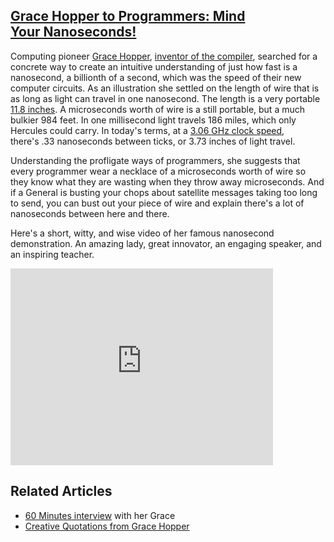 ## [Grace Hopper to Programmers: Mind Your Nanoseconds!](/blog/2012/3/1/grace-hopper-to-programmers-mind-your-nanoseconds.html)

    

    

Computing pioneer [Grace Hopper](http://en.wikipedia.org/wiki/Grace_Hopper), [inventor of the compiler](http://web.mit.edu/invent/iow/hopper.html), searched for a concrete way to create an intuitive understanding of just how fast is a nanosecond, a billionth of a second, which was the speed of their new computer circuits. As an illustration she settled on the length of wire that is as long as light can travel in one nanosecond. The length is a very portable [11.8 inches](http://3.bp.blogspot.com/-zH99SS8Ga0U/Ta36kWgQM0I/AAAAAAAABAs/k6WOz2POw5k/s1600/Nano+hanger.jpg). A microseconds worth of wire is a still portable, but a much bulkier 984 feet. In one millisecond light travels 186 miles, which only Hercules could carry. In today's terms, at a [3.06 GHz clock speed](http://joyfulpublicspeaking.blogspot.com/2011/04/gigahertz-nanoseconds-grace-hopper-and.html), there's .33 nanoseconds between ticks, or 3.73 inches of light travel.

Understanding the profligate ways of programmers, she suggests that every programmer wear a necklace of a microseconds worth of wire so they know what they are wasting when they throw away microseconds. And if a General is busting your chops about satellite messages taking too long to send, you can bust out your piece of wire and explain there's a lot of nanoseconds between here and there.

Here's a short, witty, and wise video of her famous nanosecond demonstration. An amazing lady, great innovator, an engaging speaker, and an inspiring teacher.

<iframe width="420" height="315" src="http://www.youtube.com/embed/JEpsKnWZrJ8" frameborder="0" allowfullscreen=""></iframe>

## Related Articles

*   [60 Minutes interview](https://www.youtube.com/watch?v=7sUT7gFQEsY) with her Grace
*   [Creative Quotations from Grace Hopper](https://www.youtube.com/watch?v=GZAYikJFxhk) 

    